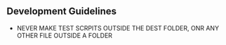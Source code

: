 ## Development Guidelines

- NEVER MAKE TEST SCRPITS OUTSIDE THE DEST FOLDER, ONR ANY OTHER FILE OUTSIDE A FOLDER